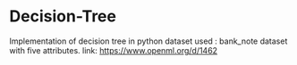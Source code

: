 # Decision-Tree
Implementation of decision tree in python
dataset used : bank_note dataset with five attributes.
link: https://www.openml.org/d/1462
